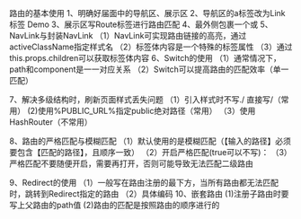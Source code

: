 路由的基本使用
1、明确好届面中的导航区、展示区
2、导航区的a标签改为Link标签
    <Link to='/xxx'>Demo</Link>
3、展示区写Route标签进行路由匹配
    <Route path='/***' component={Demo}></Route>
4、<APP>最外侧包裹一个<BrowserRouter>或<HashRouter>
5、NavLink与封装NavLink
    （1）NavLink可实现路由链接的高亮，通过activeClassName指定样式名
    （2）标签体内容是一个特殊的标签属性
    （3）通过this.props.children可以获取标签体内容
6、Switch的使用
    （1）通常情况下，path和component是一一对应关系
    （2）Switch可以提高路由的匹配效率（单一匹配）

7、解决多级结构时，刷新页面样式丢失问题
    <!-- <link rel="stylesheet" href="./css/bootstrap.css"> -->
    （1）引入样式时不写./ 直接写/（常用）
    <!-- <link rel="stylesheet" href="/css/bootstrap.css"> -->
    (2)使用%PUBLIC_URL%指定public绝对路径（常用）
    <!-- <link rel="stylesheet" href="%PUBLIC_URL%/css/bootstrap.css"> -->
    （3）使用HashRouter（不常用）

8、路由的严格匹配与模糊匹配
    （1）默认使用的是模糊匹配（【输入的路径】必须要包含【匹配的路径】，且顺序一致）
    （2）开启严格匹配(true可以不写)：<Route exact={true} path='/about' component={About} />
    （3）严格匹配不要随便开启，需要再打开，否则可能导致无法匹配二级路由

9、Redirect的使用
    （1）一般写在路由注册的最下方，当所有路由都无法匹配时，跳转到Redirect指定的路由
    （2）具体编码
        <Route exact path='/about' component={About} />
        <Route path='/home' component={Home} />
        <Redirect to='/home'/>
10、嵌套路由
    (1)注册子路由时要写上父路由的path值
    (2)路由的匹配是按照路由的顺序进行的
